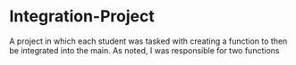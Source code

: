 # Integration-Project
A project in which each student was tasked with creating a function to then be integrated into the main. As noted, I was responsible for two functions
